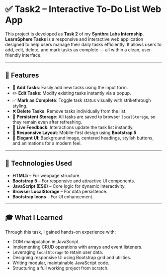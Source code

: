 # ✅ Task2  – Interactive To-Do List Web App

This project is developed as **Task 2** of my **Synthra Labs Internship**. **LearnSphere Tasks** is a responsive and interactive web application designed to help users manage their daily tasks efficiently. It allows users to add, edit, delete, and mark tasks as complete — all within a clean, user-friendly interface.

---

## 🌟 Features

- 📝 **Add Tasks**: Easily add new tasks using the input form.
- ✏️ **Edit Tasks**: Modify existing tasks instantly via a popup.
- ✅ **Mark as Complete**: Toggle task status visually with strikethrough styling.
- ❌ **Delete Tasks**: Remove tasks individually from the list.
- 💾 **Persistent Storage**: All tasks are saved to browser `localStorage`, so they remain even after refreshing.
- 🎯 **Live Feedback**: Interactions update the task list instantly.
- 📱 **Responsive Layout**: Mobile-first design using **Bootstrap 5**.
- 🎨 **Elegant UI**: Background image, centered headings, stylish buttons, and animations for a modern feel.

---

## 🧰 Technologies Used

- **HTML5** – For webpage structure.
- **Bootstrap 5** – For responsive and attractive UI components.
- **JavaScript (ES6)** – Core logic for dynamic interactivity.
- **Browser LocalStorage** – For data persistence.
- **Bootstrap Icons** – For UI enhancement.

---

## 🎓 What I Learned

Through this task, I gained hands-on experience with:

- DOM manipulation in JavaScript.
- Implementing CRUD operations with arrays and event listeners.
- Leveraging `localStorage` to retain user data.
- Designing responsive UI using Bootstrap grid and utilities.
- Writing modular, maintainable JavaScript code.
- Structuring a full working project from scratch.


